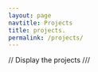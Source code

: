 ```yaml
---
layout: page
navtitle: Projects
title: projects.
permalink: /projects/
---
```


// Display the projects ///
